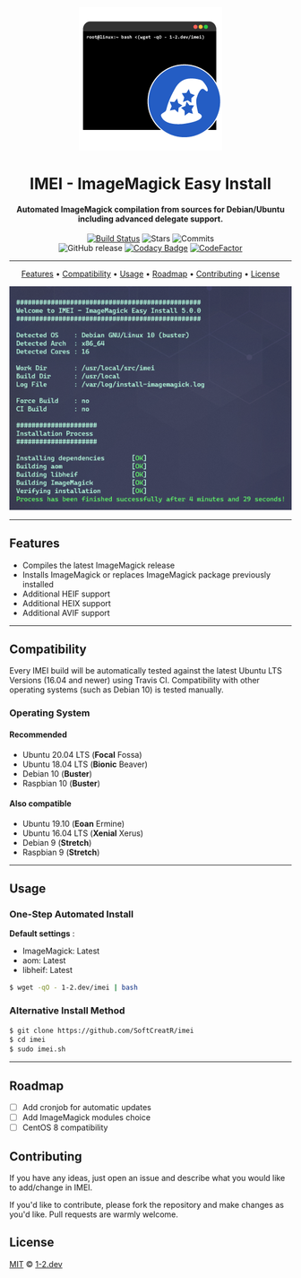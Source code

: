 <div align=center>

![Logo](https://raw.githubusercontent.com/SoftCreatR/imei/main/imei-logo.png)

# IMEI - ImageMagick Easy Install
#### Automated ImageMagick compilation from sources for Debian/Ubuntu including advanced delegate support.

[![Build Status](https://travis-ci.com/SoftCreatR/imei.svg?branch=main)](https://travis-ci.com/SoftCreatR/imei) ![Stars](https://img.shields.io/github/stars/SoftCreatR/imei.svg) ![Commits](https://img.shields.io/github/last-commit/SoftCreatR/imei/main.svg?style=flat)  
![GitHub release](https://img.shields.io/github/release/SoftCreatR/imei?style=flat) [![Codacy Badge](https://app.codacy.com/project/badge/Grade/325d797fcbbf44df9dbed8af3ba8e1f4)](https://www.codacy.com?utm_source=github.com&amp;utm_medium=referral&amp;utm_content=SoftCreatR/imei&amp;utm_campaign=Badge_Grade) [![CodeFactor](https://www.codefactor.io/repository/github/softcreatr/imei/badge?s=5d18e033891edfd7ee145472db7d46b9a0ec3b11)](https://www.codefactor.io/repository/github/softcreatr/imei)

</div>

---

<div align="center">

<a href="#features"> Features<a> •
<a href="#compatibility"> Compatibility</a> •
<a href="#usage"> Usage</a> •
<a href="#roadmap"> Roadmap</a> •
<a href="#contributing"> Contributing</a> •
<a href="#license"> License</a>

![Screenshot](https://raw.githubusercontent.com/SoftCreatR/imei/main/imei.png)

</div>

---

## Features

* Compiles the latest ImageMagick release
* Installs ImageMagick or replaces ImageMagick package previously installed
* Additional HEIF support
* Additional HEIX support
* Additional AVIF support

---

## Compatibility

Every IMEI build will be automatically tested against the latest Ubuntu LTS Versions (16.04 and newer) using Travis CI. Compatibility with other operating systems (such as Debian 10) is tested manually.

### Operating System

#### Recommended

* Ubuntu 20.04 LTS (__Focal__ Fossa)
* Ubuntu 18.04 LTS (__Bionic__ Beaver)
* Debian 10 (__Buster__)
* Raspbian 10 (__Buster__)

#### Also compatible

* Ubuntu 19.10 (__Eoan__ Ermine)
* Ubuntu 16.04 LTS (__Xenial__ Xerus)
* Debian 9 (__Stretch__)
* Raspbian 9 (__Stretch__)

---

## Usage

### One-Step Automated Install

**Default settings** :

* ImageMagick: Latest
* aom: Latest
* libheif: Latest

```bash
$ wget -qO - 1-2.dev/imei | bash
```

### Alternative Install Method

```bash
$ git clone https://github.com/SoftCreatR/imei
$ cd imei
$ sudo imei.sh
```

---

## Roadmap

* [ ] Add cronjob for automatic updates
* [ ] Add ImageMagick modules choice
* [ ] CentOS 8 compatibility

## Contributing

If you have any ideas, just open an issue and describe what you would like to add/change in IMEI.

If you'd like to contribute, please fork the repository and make changes as you'd like. Pull requests are warmly welcome.

## License

[MIT](https://github.com/SoftCreatR/imei/blob/main/LICENSE) © [1-2.dev](https://1-2.dev)
